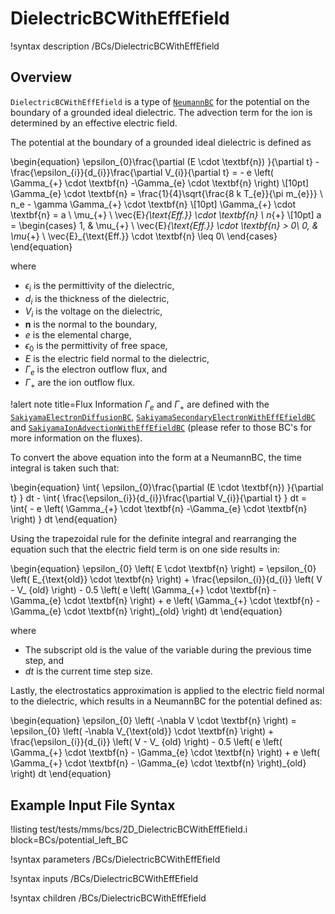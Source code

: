# DielectricBCWithEffEfield

!syntax description /BCs/DielectricBCWithEffEfield

## Overview

`DielectricBCWithEffEfield` is a type of [`NeumannBC`](/bcs/NeumannBC.md) for the potential on the boundary of a grounded ideal dielectric. The advection term for the ion is determined by an effective electric field.

The potential at the boundary of a grounded ideal dielectric is defined as

\begin{equation}
\epsilon_{0}\frac{\partial (E \cdot \textbf{n}) }{\partial t} - \frac{\epsilon_{i}}{d_{i}}\frac{\partial V_{i}}{\partial t} = - e \left( \Gamma_{+} \cdot \textbf{n} -\Gamma_{e} \cdot \textbf{n} \right) \\[10pt]
\Gamma_{e} \cdot \textbf{n}  = \frac{1}{4}\sqrt{\frac{8 k T_{e}}{\pi m_{e}}} \ n_e - \gamma \Gamma_{+} \cdot \textbf{n} \\[10pt]
\Gamma_{+} \cdot \textbf{n}  = a \ \mu_{+} \ \vec{E}_{\text{Eff.}} \cdot \textbf{n} \ n_{+} \\[10pt]
a =
\begin{cases}
1, & \mu_{+} \ \vec{E}_{\text{Eff.}} \cdot \textbf{n} > 0\\
0, & \mu_{+} \ \vec{E}_{\text{Eff.}} \cdot \textbf{n} \leq 0\\
\end{cases}
\end{equation}

where 

- $\epsilon_{i}$ is the permittivity of the dielectric,
- $d_{i}$ is the thickness of the dielectric,
- $V_{i}$ is the voltage on the dielectric,
- $\textbf{n}$ is the normal to the boundary, 
- $e$ is the elemental charge, 
- $\epsilon_{0}$ is the permittivity of free space,
- $E$ is the electric field normal to the dielectric, 
- $\Gamma_{e}$ is the electron outflow flux, and 
- $\Gamma_{+}$ are the ion outflow flux.

!alert note title=Flux Information
$\Gamma_{e}$ and $\Gamma_{+}$ are defined with the [`SakiyamaElectronDiffusionBC`](/bcs/SakiyamaElectronDiffusionBC.md), [`SakiyamaSecondaryElectronWithEffEfieldBC`](/bcs/SakiyamaSecondaryElectronWithEffEfieldBC.md) and [`SakiyamaIonAdvectionWithEffEfieldBC`](/bcs/SakiyamaIonAdvectionWithEffEfieldBC.md) (please refer to those BC's for more information on the fluxes).

To convert the above equation into the form at a NeumannBC, the time integral is taken such that:

\begin{equation}
\int{ \epsilon_{0}\frac{\partial (E \cdot \textbf{n}) }{\partial t} } dt - \int{ \frac{\epsilon_{i}}{d_{i}}\frac{\partial V_{i}}{\partial t} } dt = \int{ - e \left( \Gamma_{+} \cdot \textbf{n} -\Gamma_{e} \cdot \textbf{n} \right) } dt
\end{equation}

Using the trapezoidal rule for the definite integral and rearranging the equation such that the electric field term is on one side results in:

\begin{equation}
\epsilon_{0} \left( E \cdot \textbf{n} \right) = \epsilon_{0} \left( E_{\text{old}} \cdot \textbf{n} \right) + \frac{\epsilon_{i}}{d_{i}} \left( V - V_
{old} \right) - 0.5 \left( e \left( \Gamma_{+} \cdot \textbf{n} - \Gamma_{e} \cdot \textbf{n} \right) + e \left( \Gamma_{+} \cdot \textbf{n} - \Gamma_{e} \cdot \textbf{n} \right)_{old} \right) dt
\end{equation}

where

- The subscript $\text{old}$ is the value of the variable during the previous time step, and
- $dt$ is the current time step size.

Lastly, the electrostatics approximation is applied to the electric field normal to the dielectric, which results in a NeumannBC for the potential defined as:

\begin{equation}
\epsilon_{0} \left( -\nabla V \cdot \textbf{n} \right) = \epsilon_{0} \left( -\nabla V_{\text{old}} \cdot \textbf{n} \right) + \frac{\epsilon_{i}}{d_{i}} \left( V - V_
{old} \right) - 0.5 \left( e \left( \Gamma_{+} \cdot \textbf{n} - \Gamma_{e} \cdot \textbf{n} \right) + e \left( \Gamma_{+} \cdot \textbf{n} - \Gamma_{e} \cdot \textbf{n} \right)_{old} \right) dt
\end{equation}

## Example Input File Syntax

!listing test/tests/mms/bcs/2D_DielectricBCWithEffEfield.i block=BCs/potential_left_BC

!syntax parameters /BCs/DielectricBCWithEffEfield

!syntax inputs /BCs/DielectricBCWithEffEfield

!syntax children /BCs/DielectricBCWithEffEfield
